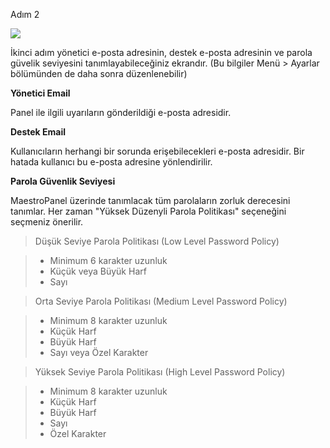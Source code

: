 Adım 2

![](https://lh4.googleusercontent.com/fN5n3PzUznBO7KdbSUCz-_Ol6-h-tWjWjADhz6IfBBA--H28FYUXcF0cl_c-fgUUumoOyDpVMktt_PnlgBHhLY8NdXJdlsJlvINmsZ8OHZ1078dprl9nHeXiUQIc4m4ZQA)

İkinci adım yönetici e-posta adresinin, destek e-posta adresinin ve parola güvelik seviyesini tanımlayabileceğiniz ekrandır. (Bu bilgiler Menü > Ayarlar bölümünden de daha sonra düzenlenebilir)

**Yönetici Email**

Panel ile ilgili uyarıların gönderildiği e-posta adresidir.

**Destek Email**

Kullanıcıların herhangi bir sorunda erişebilecekleri e-posta adresidir. Bir hatada kullanıcı bu e-posta adresine yönlendirilir.

**Parola Güvenlik Seviyesi**

MaestroPanel üzerinde tanımlacak tüm parolaların zorluk derecesini tanımlar. Her zaman "Yüksek Düzenyli Parola Politikası" seçeneğini seçmeniz önerilir.

> Düşük Seviye Parola Politikası (Low Level Password Policy)

> * Minimum 6 karakter uzunluk
> * Küçük veya Büyük Harf
> * Sayı

> Orta Seviye Parola Politikası (Medium Level Password Policy)

> * Minimum 8 karakter uzunluk
> * Küçük Harf
> * Büyük Harf
> * Sayı veya Özel Karakter

> Yüksek Seviye Parola Politikası (High Level Password Policy)

> * Minimum 8 karakter uzunluk
> * Küçük Harf
> * Büyük Harf
> * Sayı
> * Özel Karakter



